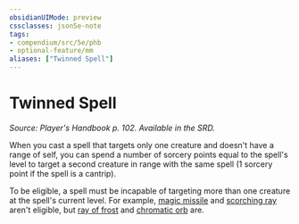 ```yaml
---
obsidianUIMode: preview
cssclasses: json5e-note
tags:
- compendium/src/5e/phb
- optional-feature/mm
aliases: ["Twinned Spell"]
---
```

# Twinned Spell
*Source: Player's Handbook p. 102. Available in the SRD.* 

When you cast a spell that targets only one creature and doesn't have a range of self, you can spend a number of sorcery points equal to the spell's level to target a second creature in range with the same spell (1 sorcery point if the spell is a cantrip).

To be eligible, a spell must be incapable of targeting more than one creature at the spell's current level. For example, [magic missile](../../spells/magic-missile.md#) and [scorching ray](../../spells/scorching-ray.md#) aren't eligible, but [ray of frost](../../spells/ray-of-frost.md#) and [chromatic orb](../../spells/chromatic-orb.md#) are.
